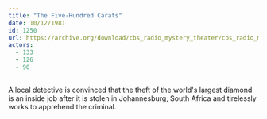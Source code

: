```yaml
---
title: "The Five-Hundred Carats"
date: 10/12/1981
id: 1250
url: https://archive.org/download/cbs_radio_mystery_theater/cbs_radio_mystery_theater-1201-1250.zip/cbs_radio_mystery_theater-1201-1250%2Fcbsrmt_1250_the_fivehundred_carats.mp3
actors:
  - 133
  - 126
  - 90
---
```

A local detective is convinced that the theft of the world's largest diamond is an inside job after it is stolen in Johannesburg, South Africa and tirelessly works to apprehend the criminal.